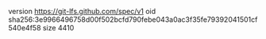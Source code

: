 version https://git-lfs.github.com/spec/v1
oid sha256:3e9966496758d00f502bcfd790febe043a0ac3f35fe79392041501cf540e4f58
size 4410
